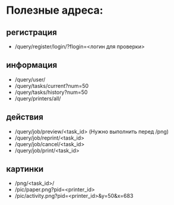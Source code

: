 # Полезные адреса:

## регистрация
* /query/register/login/?flogin=<логин для проверки>

## информация
* /query/user/
* /query/tasks/current?num=50
* /query/tasks/history?num=50
* /query/printers/all/

## действия
* /query/job/preview/<task_id> (Нужно выполнить перед /png)
* /query/job/reprint/<task_id>
* /query/job/cancel/<task_id>
* /query/job/print/<task_id>

## картинки 
* /png/<task_id>/<page>
* /pic/paper.png?pid=<printer_id>
* /pic/activity.png?pid=<printer_id>&y=50&x=683